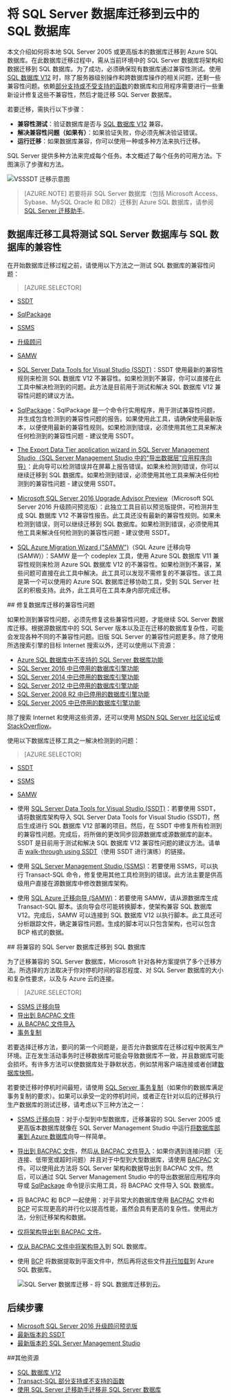 <properties
   pageTitle="将 SQL Server 数据库迁移到 SQL 数据库 | Azure"
   description="了解如何将本地 SQL Server 数据库迁移到云中的 Azure SQL 数据库。在执行数据库迁移之前使用数据库迁移工具测试兼容性。"
   keywords="数据库迁移、SQL Server 数据库迁移、数据库迁移工具、迁移数据库、迁移 SQL 数据库"
   services="sql-database"
   documentationCenter=""
   authors="CarlRabeler"
   manager="jhubbard"
   editor=""/>

<tags
   ms.service="sql-database"
   ms.devlang="NA"
   ms.topic="article"
   ms.tgt_pltfrm="NA"
   ms.workload="sqldb-migrate"
   ms.date="08/24/2016"
   wacn.date="11/16/2016"
   ms.author="carlrab"/>  


# 将 SQL Server 数据库迁移到云中的 SQL 数据库

本文介绍如何将本地 SQL Server 2005 或更高版本的数据库迁移到 Azure SQL 数据库。在此数据库迁移过程中，需从当前环境中的 SQL Server 数据库将架构和数据迁移到 SQL 数据库。为了成功，必须确保现有数据库通过兼容性测试。使用 [SQL 数据库 V12](/documentation/articles/sql-database-v12-whats-new/) 时，除了服务器级别操作和跨数据库操作的相关问题，还剩一些兼容性问题。依赖[部分支持或不受支持的函数](/documentation/articles/sql-database-transact-sql-information/)的数据库和应用程序需要进行一些重新设计修复这些不兼容性，然后才能迁移 SQL Server 数据库。

若要迁移，需执行以下步骤：

- **兼容性测试**：验证数据库是否与 [SQL 数据库 V12](/documentation/articles/sql-database-v12-whats-new/) 兼容。
- **解决兼容性问题（如果有）**：如果验证失败，你必须先解决验证错误。
- **运行迁移**：如果数据库兼容，你可以使用一种或多种方法来执行迁移。

SQL Server 提供多种方法来完成每个任务。本文概述了每个任务的可用方法。下图演示了步骤和方法。

  ![VSSSDT 迁移示意图](./media/sql-database-cloud-migrate/03VSSSDTDiagram.png)
  
 > [AZURE.NOTE] 若要将非 SQL Server 数据库（包括 Microsoft Access、Sybase、MySQL Oracle 和 DB2）迁移到 Azure SQL 数据库，请参阅 [SQL Server 迁移助手](http://blogs.msdn.com/b/ssma)。

## 数据库迁移工具将测试 SQL Server 数据库与 SQL 数据库的兼容性

在开始数据库迁移过程之前，请使用以下方法之一测试 SQL 数据库的兼容性问题：

> [AZURE.SELECTOR]
- [SSDT](/documentation/articles/sql-database-cloud-migrate-fix-compatibility-issues-ssdt/)
- [SqlPackage](/documentation/articles/sql-database-cloud-migrate-determine-compatibility-sqlpackage/)
- [SSMS](/documentation/articles/sql-database-cloud-migrate-determine-compatibility-ssms/)
- [升级顾问](http://www.microsoft.com/download/details.aspx?id=48119)
- [SAMW](/documentation/articles/sql-database-cloud-migrate-fix-compatibility-issues/)

- [SQL Server Data Tools for Visual Studio (SSDT)](/documentation/articles/sql-database-cloud-migrate-fix-compatibility-issues-ssdt/)：SSDT 使用最新的兼容性规则来检测 SQL 数据库 V12 不兼容性。如果检测到不兼容，你可以直接在此工具中解决检测到的问题。此方法是目前用于测试和解决 SQL 数据库 V12 兼容性问题的建议方法。
- [SqlPackage](/documentation/articles/sql-database-cloud-migrate-determine-compatibility-sqlpackage/)：SqlPackage 是一个命令行实用程序，用于测试兼容性问题，并生成包含检测到的兼容性问题的报告。如果使用此工具，请确保使用最新版本，以便使用最新的兼容性规则。如果检测到错误，必须使用其他工具来解决任何检测到的兼容性问题 - 建议使用 SSDT。
- [The Export Data Tier application wizard in SQL Server Management Studio（SQL Server Management Studio 中的“导出数据层”应用程序向导）](/documentation/articles/sql-database-cloud-migrate-determine-compatibility-ssms/)：此向导可以检测错误并在屏幕上报告错误。如果未检测到错误，你可以继续迁移到 SQL 数据库。如果检测到错误，必须使用其他工具来解决任何检测到的兼容性问题 - 建议使用 SSDT。
- [Microsoft SQL Server 2016 Upgrade Advisor Preview](http://www.microsoft.com/download/details.aspx?id=48119)（Microsoft SQL Server 2016 升级顾问预览版）：此独立工具目前以预览版提供，可检测并生成 SQL 数据库 V12 不兼容性报告。此工具还没有最新的兼容性规则。如果未检测到错误，则可以继续迁移到 SQL 数据库。如果检测到错误，必须使用其他工具来解决任何检测到的兼容性问题 - 建议使用 SSDT。
- [SQL Azure Migration Wizard ("SAMW")](/documentation/articles/sql-database-cloud-migrate-fix-compatibility-issues/)（SQL Azure 迁移向导 (SAMW)）：SAMW 是一个 codeplex 工具，使用 Azure SQL 数据库 V11 兼容性规则来检测 Azure SQL 数据库 V12 的不兼容性。如果检测到不兼容，某些问题可直接在此工具中解决。此工具可以发现不需修复的不兼容性。该工具是第一个可以使用的 Azure SQL 数据库迁移协助工具，受到 SQL Server 社区的积极支持。此外，此工具可在工具本身内部完成迁移。

##<a name="fix-database-migration-compatibility-issues"></a> 修复数据库迁移的兼容性问题

如果检测到兼容性问题，必须先修复这些兼容性问题，才能继续 SQL Server 数据库迁移。根据源数据库中的 SQL Server 版本以及正在迁移的数据库复杂性，可能会发现各种不同的不兼容性问题。旧版 SQL Server 的兼容性问题更多。除了使用所选搜索引擎的目标 Internet 搜索以外，还可以使用以下资源：

- [Azure SQL 数据库中不支持的 SQL Server 数据库功能](/documentation/articles/sql-database-transact-sql-information/)
- [SQL Server 2016 中已停用的数据库引擎功能](https://msdn.microsoft.com/zh-cn/library/ms144262%28v=sql.130%29)
- [SQL Server 2014 中已停用的数据库引擎功能](https://msdn.microsoft.com/zh-cn/library/ms144262%28v=sql.120%29)
- [SQL Server 2012 中已停用的数据库引擎功能](https://msdn.microsoft.com/zh-cn/library/ms144262%28v=sql.110%29)
- [SQL Server 2008 R2 中已停用的数据库引擎功能](https://msdn.microsoft.com/zh-cn/library/ms144262%28v=sql.105%29)
- [SQL Server 2005 中已停用的数据库引擎功能](https://msdn.microsoft.com/zh-cn/library/ms144262%28v=sql.90%29)

除了搜索 Internet 和使用这些资源，还可以使用 [MSDN SQL Server 社区论坛](https://social.msdn.microsoft.com/Forums/sqlserver/home?category=sqlserver)或 [StackOverflow](http://stackoverflow.com/)。

使用以下数据库迁移工具之一解决检测到的问题：

> [AZURE.SELECTOR]
- [SSDT](/documentation/articles/sql-database-cloud-migrate-fix-compatibility-issues-ssdt/)
- [SSMS](/documentation/articles/sql-database-cloud-migrate-fix-compatibility-issues-ssms/)
- [SAMW](/documentation/articles/sql-database-cloud-migrate-fix-compatibility-issues/)

- 使用 [SQL Server Data Tools for Visual Studio (SSDT)](/documentation/articles/sql-database-cloud-migrate-fix-compatibility-issues-ssdt/)：若要使用 SSDT，请将数据库架构导入 SQL Server Data Tools for Visual Studio (SSDT)，然后生成进行 SQL 数据库 V12 部署的项目。然后，在 SSDT 中修复所有检测到的兼容性问题。完成后，将所做的更改同步回源数据库或源数据库的副本。SSDT 是目前用于测试和解决 SQL 数据库 V12 兼容性问题的建议方法。请单击 [walk-through using SSDT](/documentation/articles/sql-database-cloud-migrate-fix-compatibility-issues-ssdt/)（使用 SSDT 进行演练）的链接。
- 使用 [SQL Server Management Studio (SSMS)](/documentation/articles/sql-database-cloud-migrate-fix-compatibility-issues-ssms/)：若要使用 SSMS，可以执行 Transact-SQL 命令，修复使用其他工具检测到的错误。此方法主要是供高级用户直接在源数据库中修改数据库架构。
- 使用 [SQL Azure 迁移向导 (SAMW)](/documentation/articles/sql-database-cloud-migrate-fix-compatibility-issues/)：若要使用 SAMW，请从源数据库生成 Transact-SQL 脚本。该向导会尽可能转换脚本，使架构兼容 SQL 数据库 V12。完成后，SAMW 可以连接到 SQL 数据库 V12 以执行脚本。此工具还可分析跟踪文件，确定兼容性问题。生成的脚本可以只包含架构，也可以包含 BCP 格式的数据。

##<a name="migrate-a-compatible-sql-server-database-to-sql-database"></a> 将兼容的 SQL Server 数据库迁移到 SQL 数据库

为了迁移兼容的 SQL Server 数据库，Microsoft 针对各种方案提供了多个迁移方法。所选择的方法取决于你对停机时间的容忍程度、对 SQL Server 数据库的大小和复杂性要求，以及与 Azure 云的连接。

> [AZURE.SELECTOR]
- [SSMS 迁移向导](/documentation/articles/sql-database-cloud-migrate-compatible-using-ssms-migration-wizard/)
- [导出到 BACPAC 文件](/documentation/articles/sql-database-cloud-migrate-compatible-export-bacpac-ssms/)
- [从 BACPAC 文件导入](/documentation/articles/sql-database-cloud-migrate-compatible-import-bacpac-ssms/)
- [事务复制](/documentation/articles/sql-database-cloud-migrate-compatible-using-transactional-replication/)

若要选择迁移方法，要问的第一个问题是，是否允许数据库在迁移过程中脱离生产环境。正在发生活动事务时迁移数据库可能会导致数据库不一致，并且数据库可能会损坏。有许多方法可以使数据库处于静默状态，例如禁用客户端连接或者创建[数据库快照](https://msdn.microsoft.com/zh-cn/library/ms175876.aspx)。

若要使迁移时停机时间最短，请使用 [SQL Server 事务复制](/documentation/articles/sql-database-cloud-migrate-compatible-using-transactional-replication/)（如果你的数据库满足事务复制的要求）。如果可以承受一定的停机时间，或者正在针对以后的迁移执行生产数据库的测试迁移，请考虑以下三种方法之一：

- [SSMS 迁移向导](/documentation/articles/sql-database-cloud-migrate-compatible-using-ssms-migration-wizard/)：对于小型到中型数据库，迁移兼容的 SQL Server 2005 或更高版本数据库就像在 SQL Server Management Studio 中运行[将数据库部署到 Azure 数据库](/documentation/articles/sql-database-cloud-migrate-compatible-using-ssms-migration-wizard/)向导一样简单。
- [导出到 BACPAC 文件](/documentation/articles/sql-database-cloud-migrate-compatible-export-bacpac-ssms/)，然后[从 BACPAC 文件导入](/documentation/articles/sql-database-cloud-migrate-compatible-import-bacpac-ssms/)：如果你遇到连接问题（无连接、低带宽或超时问题）并且对于中型到大型数据库，请使用 [BACPAC](https://msdn.microsoft.com/zh-cn/library/ee210546.aspx#Anchor_4) 文件。可以使用此方法将 SQL Server 架构和数据导出到 BACPAC 文件。然后，可以通过 SQL Server Management Studio 中的导出数据层应用程序向导或 [SqlPackage](https://msdn.microsoft.com/zh-cn/library/hh550080.aspx) 命令提示实用工具，将 BACPAC 文件导入 SQL 数据库。
- 将 BACPAC 和 BCP 一起使用：对于非常大的数据库使用 [BACPAC](https://msdn.microsoft.com/zh-cn/library/ee210546.aspx#Anchor_4) 文件和 [BCP](https://msdn.microsoft.com/zh-cn/library/ms162802.aspx) 可实现更高的并行化以提高性能，虽然会具有更高的复杂性。使用此方法，分别迁移架构和数据。
 - [仅将架构导出到 BACPAC 文件](/documentation/articles/sql-database-cloud-migrate-compatible-export-bacpac-ssms/)。
 - [仅从 BACPAC 文件中将架构导入](/documentation/articles/sql-database-cloud-migrate-compatible-import-bacpac-ssms/)到 SQL 数据库。
 - 使用 [BCP](https://msdn.microsoft.com/zh-cn/library/ms162802.aspx) 将数据提取到平面文件中，然后再将这些文件[并行加载](https://technet.microsoft.com/zh-cn/library/dd425070.aspx)到 Azure SQL 数据库。

	 ![SQL Server 数据库迁移 - 将 SQL 数据库迁移到云。](./media/sql-database-cloud-migrate/01SSMSDiagram_new.png)  


## 后续步骤

- [Microsoft SQL Server 2016 升级顾问预览版](http://www.microsoft.com/download/details.aspx?id=48119)
- [最新版本的 SSDT](https://msdn.microsoft.com/zh-cn/library/mt204009.aspx)
- [最新版本的 SQL Server Management Studio](https://msdn.microsoft.com/zh-cn/library/mt238290.aspx)

##其他资源

- [SQL 数据库 V12](/documentation/articles/sql-database-v12-whats-new/)
- [Transact-SQL 部分支持或不支持的函数](/documentation/articles/sql-database-transact-sql-information/)
- [使用 SQL Server 迁移助手迁移非 SQL Server 数据库](http://blogs.msdn.com/b/ssma/)

<!---HONumber=Mooncake_1010_2016-->
